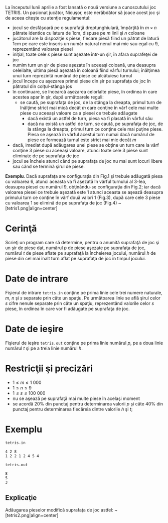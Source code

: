 La începutul lunii aprilie a fost lansată o nouă versiune a cunoscutului joc $\text{TETRIS}$. Un pasionat jucător, Nicuşor, este nerăbdător să joace acest joc şi de aceea citeşte cu atenţie regulamentul:

* jocul se desfăşoară pe o suprafaţă dreptunghiulară, împărţită în $m \times n$ pătrate identice cu latura de $1 \text{cm}$, dispuse pe $m$ linii şi $n$ coloane
* jucătorul are la dispoziţie $s$ piese, fiecare piesă fiind un pătrat de latură $1 \text{cm}$ pe care este înscris un număr natural nenul mai mic sau egal cu $9$, reprezentând valoarea piesei
* iniţial, toate cele $s$ piese sunt aşezate într-un şir, în afara suprafeţei de joc
* numim turn un şir de piese aşezate în aceeaşi coloană, una deasupra celeilalte, ultima piesă aşezată în coloană fiind vârful turnului; înălţimea unui turn reprezintă numărul de piese ce alcătuiesc turnul
* jocul începe cu aşezarea primei piese din şir pe suprafaţa de joc în pătratul din colţul-stânga jos
* în continuare, se încearcă aşezarea celorlalte piese, în ordinea în care acestea apar în şir, după următoarele reguli:
	* se caută, pe suprafaţa de joc, de la stânga la dreapta, primul turn de înălţime strict mai mică decât $m$ care conţine în vârf cele mai multe piese cu aceeaşi valoare ca a piesei ce trebuie adăugate
		* dacă există un astfel de turn, piesa va fi plasată în vârful său
		* dacă nu există un astfel de turn, se caută, pe suprafaţa de joc, de la stânga la dreapta, primul turn ce conţine cele mai puţine piese. Piesa se aşează în vârful acestui turn numai dacă numărul de piese ce formează turnul este strict mai mic decât $m$
* dacă, imediat după adăugarea unei piese se obţine un turn care la vârf conţine $3$ piese cu aceeaşi valoare, atunci toate cele $3$ piese sunt eliminate de pe suprafaţa de joc
* jocul se încheie atunci când pe suprafaţa de joc nu mai sunt locuri libere sau când se termină şirul de piese.

**Exemplu**. Dacă suprafaţa are configuraţia din $\text{Fig}. 1$ şi trebuie adăugată piesa cu valoarea $6$, atunci aceasta va fi aşezată în vârful turnului al $3$-lea, deasupra piesei cu numărul $9$, obţinându-se configuraţia din $\text{Fig}. 2$; iar dacă valoarea piesei ce trebuie aşezată este $1$ atunci aceasta se aşează deasupra primului turn ce conţine în vârf două valori $1 \ (\text{Fig}. 3)$, după care cele $3$ piese cu valoarea $1$ se elimină de pe suprafaţa de joc $(\text{Fig}. 4)$
~[tetris1.png|align=center]

# Cerinţă

Scrieţi un program care să determine, pentru o anumită suprafaţă de joc şi un şir de piese dat, numărul $p$ de piese aşezate pe suprafaţa de joc, numărul $t$ de piese aflate pe suprafaţă la încheierea jocului, numărul $h$ de piese din cel mai înalt turn aflat pe suprafaţa de joc în timpul jocului.

# Date de intrare

Fişierul de intrare `tetris.in` conţine pe prima linie cele trei numere naturale, $m$, $n$ şi $s$ separate prin câte un spaţiu.
Pe următoarea linie se află şirul celor $s$ cifre nenule separate prin câte un spaţiu, reprezentând valorile celor $s$ piese, în ordinea în care vor fi adăugate pe suprafaţa de joc.

# Date de ieşire

Fişierul de ieşire `tetris.out` conţine pe prima linie numărul $p$, pe a doua linie numărul $t$ şi pe a treia linie numărul $h$.

# Restricţii şi precizări

* $1 \leq m \leq 1 \ 000$
* $1 \leq n \leq 9$
* $1 \leq s \leq 100 \ 000$
* nu se aşează pe suprafaţă mai multe piese în acelaşi moment
* se acordă $20\%$ din punctaj pentru determinarea valorii $p$ şi câte $40\%$ din punctaj pentru determinarea fiecăreia dintre valorile $h$ şi $t$;

# Exemplu

`tetris.in`
```
4 2 8
1 2 2 1 2 4 5 4
```

`tetris.out`
```
8
5
3
```

## Explicaţie

Adăugarea pieselor modifică suprafaţa de joc astfel:
~[tetris2.png|align=center]
